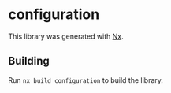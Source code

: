 # configuration

This library was generated with [Nx](https://nx.dev).

## Building

Run `nx build configuration` to build the library.
